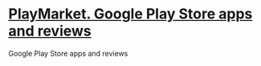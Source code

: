# [PlayMarket. Google Play Store apps and reviews](https://github.com/Cinda85/PlayMarket/blob/main/PlayMarket2.ipynb)
Google Play Store apps and reviews
